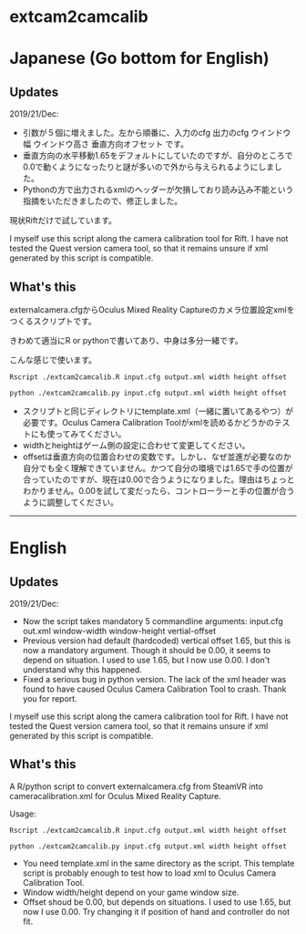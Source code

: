 # extcam2camcalib
# Japanese (Go bottom for English)
## Updates
2019/21/Dec:
* 引数が５個に増えました。左から順番に、入力のcfg 出力のcfg ウインドウ幅 ウインドウ高さ 垂直方向オフセット です。
* 垂直方向の水平移動1.65をデフォルトにしていたのですが、自分のところで0.0で動くようになったりと謎が多いので外から与えられるようにしました。
* Pythonの方で出力されるxmlのヘッダーが欠損しており読み込み不能という指摘をいただきましたので、修正しました。

現状Riftだけで試しています。

I myself use this script along the camera calibration tool for Rift. I have not tested the Quest version camera tool, so that it remains unsure if xml generated by this script is compatible.

## What's this 

externalcamera.cfgからOculus Mixed Reality Captureのカメラ位置設定xmlをつくるスクリプトです。

きわめて適当にR or pythonで書いてあり、中身は多分一緒です。

こんな感じで使います。

```Rscript ./extcam2camcalib.R input.cfg output.xml width height offset```

```python ./extcam2camcalib.py input.cfg output.xml width height offset```

* スクリプトと同じディレクトリにtemplate.xml（一緒に置いてあるやつ）が必要です。Oculus Camera Calibration Toolがxmlを読めるかどうかのテストにも使ってみてください。
* widthとheightはゲーム側の設定に合わせて変更してください。
* offsetは垂直方向の位置合わせの変数です。しかし、なぜ並進が必要なのか自分でも全く理解できていません。かつて自分の環境では1.65で手の位置が合っていたのですが、現在は0.00で合うようになりました。理由はちょっとわかりません。0.00を試して変だったら、コントローラーと手の位置が合うように調整してください。

-------------------------------------------------
# English

## Updates

2019/21/Dec:
* Now the script takes mandatory 5 commandline arguments: input.cfg out.xml window-width window-height vertial-offset
* Previous version had default (hardcoded) vertical offset 1.65, but this is now a mandatory argument. Though it should be 0.00, it seems to depend on situation. I used to use 1.65, but I now use 0.00. I don't understand why this happened.
* Fixed a serious bug in python version. The lack of the xml header was found to have caused Oculus Camera Calibration Tool to crash. Thank you for report.

I myself use this script along the camera calibration tool for Rift. I have not tested the Quest version camera tool, so that it remains unsure if xml generated by this script is compatible.

## What's this 
A R/python script to convert externalcamera.cfg from SteamVR into cameracalibration.xml for Oculus Mixed Reality Capture.

Usage:

```Rscript ./extcam2camcalib.R input.cfg output.xml width height offset```

```python ./extcam2camcalib.py input.cfg output.xml width height offset```

* You need template.xml in the same directory as the script. This template script is probably enough to test how to load xml to Oculus Camera Calibration Tool.
* Window width/height depend on your game window size. 
* Offset shoud be 0.00, but depends on situations. I used to use 1.65, but now I use 0.00. Try changing it if position of hand and controller do not fit.
